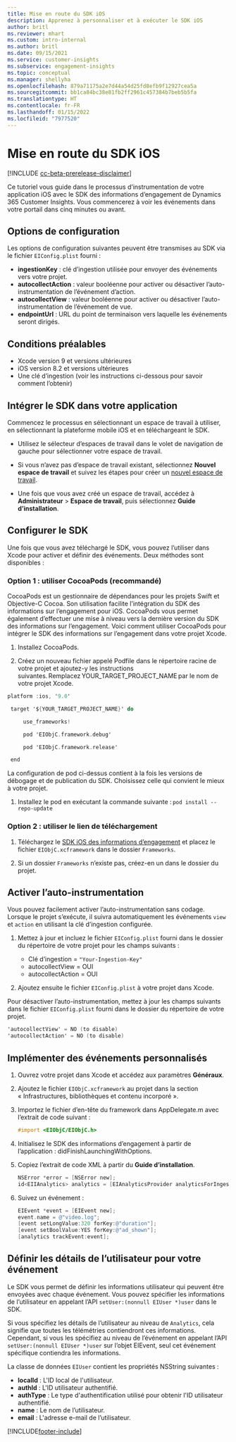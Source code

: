 ```yaml
---
title: Mise en route du SDK iOS
description: Apprenez à personnaliser et à exécuter le SDK iOS
author: britl
ms.reviewer: mhart
ms.custom: intro-internal
ms.author: britl
ms.date: 09/15/2021
ms.service: customer-insights
ms.subservice: engagement-insights
ms.topic: conceptual
ms.manager: shellyha
ms.openlocfilehash: 879a71175a2e7d44a54d25fd8efb9f12927cea5a
ms.sourcegitcommit: bb1ca84bc38e81fb2ff2961c457384b7beb5b5fa
ms.translationtype: HT
ms.contentlocale: fr-FR
ms.lasthandoff: 01/15/2022
ms.locfileid: "7977520"
---
```

# <a name="get-started-with-the-ios-sdk"></a>Mise en route du SDK iOS

[!INCLUDE [cc-beta-prerelease-disclaimer](includes/cc-beta-prerelease-disclaimer.md)]

Ce tutoriel vous guide dans le processus d’instrumentation de votre application iOS avec le SDK des informations d’engagement de Dynamics 365 Customer Insights. Vous commencerez à voir les événements dans votre portail dans cinq minutes ou avant.

## <a name="configuration-options"></a>Options de configuration

Les options de configuration suivantes peuvent être transmises au SDK via le fichier `EIConfig.plist` fourni :

- **ingestionKey** : clé d’ingestion utilisée pour envoyer des événements vers votre projet.
- **autocollectAction** : valeur booléenne pour activer ou désactiver l’auto-instrumentation de l’événement d’action.
- **autocollectView** : valeur booléenne pour activer ou désactiver l’auto-instrumentation de l’événement de vue.
- **endpointUrl** : URL du point de terminaison vers laquelle les événements seront dirigés.

## <a name="prerequisites"></a>Conditions préalables

- Xcode version 9 et versions ultérieures
- iOS version 8.2 et versions ultérieures
- Une clé d’ingestion (voir les instructions ci-dessous pour savoir comment l’obtenir)

## <a name="integrate-the-sdk-into-your-application"></a>Intégrer le SDK dans votre application

Commencez le processus en sélectionnant un espace de travail à utiliser, en sélectionnant la plateforme mobile iOS et en téléchargeant le SDK.

- Utilisez le sélecteur d’espaces de travail dans le volet de navigation de gauche pour sélectionner votre espace de travail.

- Si vous n’avez pas d’espace de travail existant, sélectionnez **Nouvel espace de travail** et suivez les étapes pour créer un [nouvel espace de travail](create-workspace.md).

- Une fois que vous avez créé un espace de travail, accédez à **Administrateur** > **Espace de travail**, puis sélectionnez **Guide d’installation**.

## <a name="configure-the-sdk"></a>Configurer le SDK

Une fois que vous avez téléchargé le SDK, vous pouvez l’utiliser dans Xcode pour activer et définir des événements. Deux méthodes sont disponibles :

### <a name="option-1-using-cocoapods-recommended"></a>Option 1 : utiliser CocoaPods (recommandé)
CocoaPods est un gestionnaire de dépendances pour les projets Swift et Objective-C Cocoa. Son utilisation facilite l’intégration du SDK des informations sur l’engagement pour iOS. CocoaPods vous permet également d’effectuer une mise à niveau vers la dernière version du SDK des informations sur l’engagement. Voici comment utiliser CocoaPods pour intégrer le SDK des informations sur l’engagement dans votre projet Xcode. 

1. Installez CocoaPods. 

1. Créez un nouveau fichier appelé Podfile dans le répertoire racine de votre projet et ajoutez-y les instructions suivantes. Remplacez YOUR_TARGET_PROJECT_NAME par le nom de votre projet Xcode. 
```objectivec
platform :ios, '9.0'  

 target '${YOUR_TARGET_PROJECT_NAME}' do 

     use_frameworks!   

     pod 'EIObjC.framework.debug' 

     pod 'EIObjC.framework.release' 

 end 
```
La configuration de pod ci-dessus contient à la fois les versions de débogage et de publication du SDK. Choisissez celle qui convient le mieux à votre projet.

1. Installez le pod en exécutant la commande suivante : `pod install --repo-update `

### <a name="option-2-using-download-link"></a>Option 2 : utiliser le lien de téléchargement

1. Téléchargez le [SDK iOS des informations d’engagement](https://download.pi.dynamics.com/sdk/EI-SDKs/ei-ios-sdk.zip) et placez le fichier `EIObjC.xcframework` dans le dossier `Frameworks`.

1. Si un dossier `Frameworks` n’existe pas, créez-en un dans le dossier du projet.

## <a name="enable-auto-instrumentation"></a>Activer l’auto-instrumentation
 
Vous pouvez facilement activer l’auto-instrumentation sans codage. Lorsque le projet s’exécute, il suivra automatiquement les événements `view` et `action` en utilisant la clé d’ingestion configurée. 

1. Mettez à jour et incluez le fichier `EIConfig.plist` fourni dans le dossier du répertoire de votre projet pour les champs suivants :
    - Clé d’ingestion = `"Your-Ingestion-Key"`
    - autocollectView = OUI
    - autocollectAction = OUI

2. Ajoutez ensuite le fichier `EIConfig.plist` à votre projet dans Xcode. 



Pour désactiver l’auto-instrumentation, mettez à jour les champs suivants dans le fichier `EIConfig.plist` fourni dans le dossier du répertoire de votre projet. 

```objectivec
'autocollectView' = NO (to disable)
'autocollectAction' = NO (to disable)
```


## <a name="implement-custom-events"></a>Implémenter des événements personnalisés

1. Ouvrez votre projet dans Xcode et accédez aux paramètres **Généraux**. 
1. Ajoutez le fichier `EIObjC.xcframework` au projet dans la section « Infrastructures, bibliothèques et contenu incorporé ».

1. Importez le fichier d’en-tête du framework dans AppDelegate.m avec l’extrait de code suivant :

    ```objectivec
    #import <EIObjC/EIObjC.h>
    ```

1. Initialisez le SDK des informations d’engagement à partir de l’application : didFinishLaunchingWithOptions.
1. Copiez l’extrait de code XML à partir du **Guide d’installation**.

    ```objectivec
    NSError *error = [NSError new];
    id<EIIAnalytics> analytics = [EIAnalyticsProvider analyticsForIngestionKey:nil error:&error];
    ```

1. Suivez un événement :

    ```objectivec
    EIEvent *event = [EIEvent new];
    event.name = @"video.log";
    [event setLongValue:320 forKey:@"duration"];
    [event setBoolValue:YES forKey:@"ad_shown"];
    [analytics trackEvent:event];
    ```

## <a name="set-user-details-for-your-event"></a>Définir les détails de l’utilisateur pour votre événement

Le SDK vous permet de définir les informations utilisateur qui peuvent être envoyées avec chaque événement. Vous pouvez spécifier les informations de l’utilisateur en appelant l’API `setUser:(nonnull EIUser *)user` dans le SDK.

Si vous spécifiez les détails de l’utilisateur au niveau de `Analytics`, cela signifie que toutes les télémétries contiendront ces informations. Cependant, si vous les spécifiez au niveau de l’événement en appelant l’API `setUser:(nonnull EIUser *)user` sur l’objet EIEvent, seul cet événement spécifique contiendra les informations.

La classe de données `EIUser` contient les propriétés NSString suivantes :

- **localId** : L'ID local de l'utilisateur.
- **authId** : L'ID utilisateur authentifié.
- **authType** : Le type d'authentification utilisé pour obtenir l'ID utilisateur authentifié.
- **name** : Le nom de l’utilisateur.
- **email** : L'adresse e-mail de l’utilisateur.


[!INCLUDE[footer-include](../includes/footer-banner.md)]
